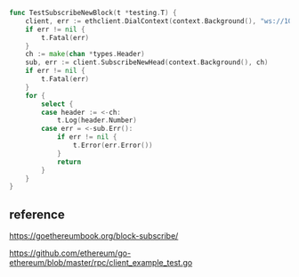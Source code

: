[//title]: (subscribe-new-block)
[//englishtitle]: (subscribe-new-block)
[//category]: (go,ethereum,snippet)
[//tags]: (go,ethereum,snippet)
[//createtime]: (20210524)
[//updatetime]: (20210524)

```go
func TestSubscribeNewBlock(t *testing.T) {
	client, err := ethclient.DialContext(context.Background(), "ws://10.136.0.32:9546")
	if err != nil {
		t.Fatal(err)
	}
	ch := make(chan *types.Header)
	sub, err := client.SubscribeNewHead(context.Background(), ch)
	if err != nil {
		t.Fatal(err)
	}
	for {
		select {
		case header := <-ch:
			t.Log(header.Number)
		case err = <-sub.Err():
			if err != nil {
				t.Error(err.Error())
			}
			return
		}
	}
}
```

## reference

https://goethereumbook.org/block-subscribe/

https://github.com/ethereum/go-ethereum/blob/master/rpc/client_example_test.go
